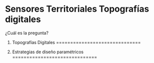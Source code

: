 Sensores Territoriales
Topografías digitales
==============================





¿Cuál es la pregunta?


1. Topografías Digitales
==============================



2. Estrategias de diseño 
   paramétricos
==============================